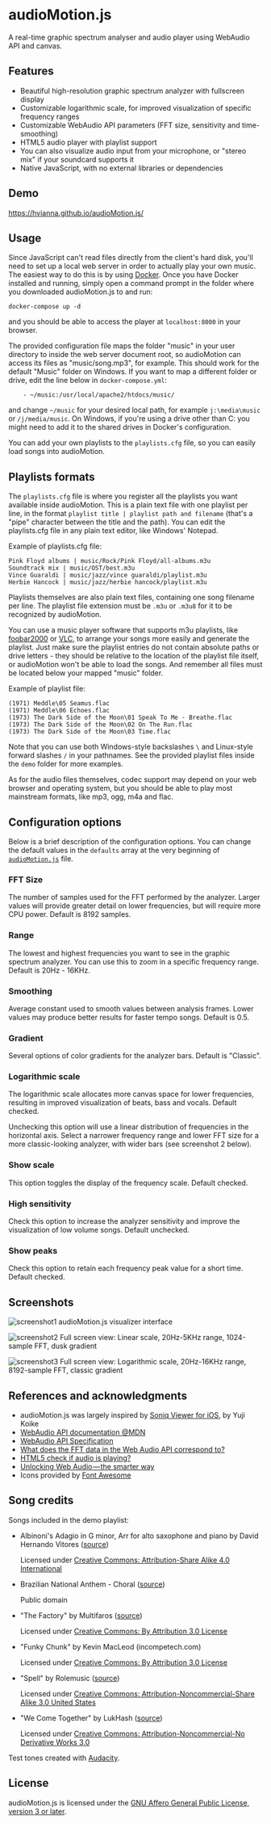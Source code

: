audioMotion.js
==============

A real-time graphic spectrum analyser and audio player using WebAudio API and canvas.

## Features

* Beautiful high-resolution graphic spectrum analyzer with fullscreen display
* Customizable logarithmic scale, for improved visualization of specific frequency ranges
* Customizable WebAudio API parameters (FFT size, sensitivity and time-smoothing)
* HTML5 audio player with playlist support
* You can also visualize audio input from your microphone, or "stereo mix" if your soundcard supports it
* Native JavaScript, with no external libraries or dependencies

## Demo

https://hvianna.github.io/audioMotion.js/

## Usage

Since JavaScript can't read files directly from the client's hard disk, you'll need to set up a local web server in order to actually play your own music. The easiest way to do this is by using [Docker](https://www.docker.com/). Once you have Docker installed and running, simply open a command prompt in the folder where you downloaded audioMotion.js to and run:

`docker-compose up -d`

and you should be able to access the player at `localhost:8000` in your browser.

The provided configuration file maps the folder "music" in your user directory to inside the web server document root, so audioMotion can access its files as "music/song.mp3", for example. This should work for the default "Music" folder on Windows. If you want to map a different folder or drive, edit the line below in `docker-compose.yml`:

```
    - ~/music:/usr/local/apache2/htdocs/music/
```

and change `~/music` for your desired local path, for example `j:\media\music` or `/j/media/music`. On Windows, if you're using a drive other than C: you might need to add it to the shared drives in Docker's configuration.

You can add your own playlists to the `playlists.cfg` file, so you can easily load songs into audioMotion.

## Playlists formats

The `playlists.cfg` file is where you register all the playlists you want available inside audioMotion. This is a plain text file with one playlist per line, in the format `playlist title | playlist path and filename` (that's a "pipe" character between the title and the path). You can edit the playlists.cfg file in any plain text editor, like Windows' Notepad.

Example of playlists.cfg file:

```
Pink Floyd albums | music/Rock/Pink Floyd/all-albums.m3u
Soundtrack mix | music/OST/best.m3u
Vince Guaraldi | music/jazz/vince guaraldi/playlist.m3u
Herbie Hancock | music/jazz/herbie hancock/playlist.m3u
```

Playlists themselves are also plain text files, containing one song filename per line. The playlist file extension must be `.m3u` or `.m3u8` for it to be recognized by audioMotion.

You can use a music player software that supports m3u playlists, like [foobar2000](https://www.foobar2000.org/) or [VLC](https://www.videolan.org/vlc/), to arrange your songs more easily and generate the playlist. Just make sure the playlist entries do not contain absolute paths or drive letters - they should be relative to the location of the playlist file itself, or audioMotion won't be able to load the songs. And remember all files must be located below your mapped "music" folder.

Example of playlist file:

```
(1971) Meddle\05 Seamus.flac
(1971) Meddle\06 Echoes.flac
(1973) The Dark Side of the Moon\01 Speak To Me - Breathe.flac
(1973) The Dark Side of the Moon\02 On The Run.flac
(1973) The Dark Side of the Moon\03 Time.flac
```

Note that you can use both Windows-style backslashes `\` and Linux-style forward slashes `/` in your pathnames. See the provided playlist files inside the `demo` folder for more examples.

As for the audio files themselves, codec support may depend on your web browser and operating system, but you should be able to play most mainstream formats, like mp3, ogg, m4a and flac.

## Configuration options

Below is a brief description of the configuration options. You can change the default values in the `defaults` array at the very beginning of [`audioMotion.js`](https://github.com/hvianna/audioMotion.js/blob/master/audioMotion.js#L26) file.

### FFT Size

The number of samples used for the FFT performed by the analyzer. Larger values will provide greater detail on lower frequencies, but will require more CPU power. Default is 8192 samples.

### Range

The lowest and highest frequencies you want to see in the graphic spectrum analyzer. You can use this to zoom in a specific frequency range. Default is 20Hz - 16KHz.

### Smoothing

Average constant used to smooth values between analysis frames. Lower values may produce better	results for faster tempo songs. Default is 0.5.

### Gradient

Several options of color gradients for the analyzer bars. Default is "Classic".

### Logarithmic scale

The logarithmic scale allocates more canvas space for lower frequencies, resulting in improved visualization of beats, bass and vocals. Default checked.

Unchecking this option will use a linear distribution of frequencies in the horizontal axis. Select a narrower frequency range and lower FFT size for a more classic-looking analyzer, with wider bars (see screenshot 2 below).

### Show scale

This option toggles the display of the frequency scale. Default checked.

### High sensitivity

Check this option to increase the analyzer sensitivity and improve the visualization of low volume songs. Default unchecked.

### Show peaks

Check this option to retain each frequency peak value for a short time. Default checked.

## Screenshots

![screenshot1](img/screenshot1.png "audioMotion.js visualizer interface")
audioMotion.js visualizer interface

![screenshot2](img/screenshot2.png "Full screen view: Linear scale, 20Hz-5KHz range, 1024-sample FFT, dusk gradient")
Full screen view: Linear scale, 20Hz-5KHz range, 1024-sample FFT, dusk gradient

![screenshot3](img/screenshot3.png "Full screen view: Logarithmic scale, 20Hz-16KHz range, 8192-sample FFT, classic gradient")
Full screen view: Logarithmic scale, 20Hz-16KHz range, 8192-sample FFT, classic gradient

## References and acknowledgments

* audioMotion.js was largely inspired by [Soniq Viewer for iOS](https://itunes.apple.com/us/app/soniq-viewer/id448343005), by Yuji Koike
* [WebAudio API documentation @MDN](https://developer.mozilla.org/en-US/docs/Web/API/Web_Audio_API)
* [WebAudio API Specification](https://webaudio.github.io/web-audio-api/)
* [What does the FFT data in the Web Audio API correspond to?](https://stackoverflow.com/a/14789992/2370385)
* [HTML5 check if audio is playing?](https://stackoverflow.com/a/46117824/2370385)
* [Unlocking Web Audio — the smarter way](https://hackernoon.com/unlocking-web-audio-the-smarter-way-8858218c0e09)
* Icons provided by [Font Awesome](https://fontawesome.com/)

## Song credits

Songs included in the demo playlist:

* Albinoni's Adagio in G minor, Arr for alto saxophone and piano by David Hernando Vitores ([source](https://commons.wikimedia.org/wiki/File:Tomaso_Giovanni_Albinoni_-_Adagio_in_G_minor_-_Arr_for_alto_saxophone_and_piano_-_David_Hernando_Vitores.ogg))

  Licensed under [Creative Commons: Attribution-Share Alike 4.0 International](https://creativecommons.org/licenses/by-sa/4.0/deed.en)

* Brazilian National Anthem - Choral ([source](http://www.dominiopublico.gov.br/pesquisa/DetalheObraForm.do?select_action=&co_obra=2480))
  
  Public domain
  
* "The Factory" by Multifaros ([source](https://archive.org/details/The_Factory-3613))

  Licensed under [Creative Commons: By Attribution 3.0 License](http://creativecommons.org/licenses/by/3.0/)
  
* "Funky Chunk" by Kevin MacLeod (incompetech.com)

  Licensed under [Creative Commons: By Attribution 3.0 License](http://creativecommons.org/licenses/by/3.0/)
  
* "Spell" by Rolemusic ([source](https://archive.org/details/Straw_Fields-8753))

  Licensed under [Creative Commons: Attribution-Noncommercial-Share Alike 3.0 United States](http://creativecommons.org/licenses/by-nc-sa/3.0/us/)
  
* "We Come Together" by LukHash ([source](https://archive.org/details/ShMusic-DigitalMemories/))

  Licensed under [Creative Commons: Attribution-Noncommercial-No Derivative Works 3.0](http://creativecommons.org/licenses/by-nc-nd/3.0/)

Test tones created with [Audacity](https://www.audacityteam.org/).

## License

audioMotion.js is licensed under the [GNU Affero General Public License, version 3 or later](https://www.gnu.org/licenses/agpl.html).